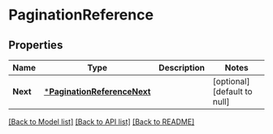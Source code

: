 # PaginationReference

## Properties
Name | Type | Description | Notes
------------ | ------------- | ------------- | -------------
**Next** | [***PaginationReferenceNext**](PaginationReference_next.md) |  | [optional] [default to null]

[[Back to Model list]](../README.md#documentation-for-models) [[Back to API list]](../README.md#documentation-for-api-endpoints) [[Back to README]](../README.md)

